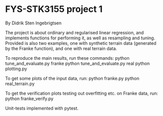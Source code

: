 # FYS-STK3155 project 1 
By Didrik Sten Ingebrigtsen 

The project is about ordinary and regularised linear regression, and implements functions for performing it, as well as resampling and tuning. Provided is also two examples, one with synthetic terrain data (generated by the Franke function), and one with real terrain data. 

To reproduce the main results, run these commands: 
 python tune_and_evaluate.py franke 
 python tune_and_evaluate.py real 
 python plotting.py 

To get some plots of the input data, run:
 python franke.py
 python real_terrain.py

To get the verification plots testing out overfitting etc. on Franke data, run:
 python franke_verify.py

Unit-tests implemented with pytest. 
